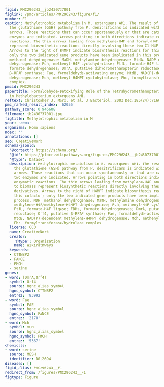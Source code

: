 ```yaml
---
figid: PMC296243__jb2430737001
figlink: /pmc/articles/PMC296243/figure/f1/
number: F1
caption: Methylotrophic metabolism in M. extorquens AM1. The result of expressing
  the glutathione (GSH) pathway from P. denitrificans is indicated with the dashed
  arrows. Those reactions that can occur spontaneously or that are catalyzed by two
  enzymes are indicated. Arrows pointing in both directions indicate reversible enzymatic
  reactions. The thin arrows leading from methylene-H4F and formyl-H4F to biomass
  represent biosynthetic reactions directly involving these two C1-H4F derivatives.
  Arrows to the right of H4MPT indicate biosynthesis reactions for this cofactor;
  only the two indicated gene products have been implicated in this process. MDH,
  methanol dehydrogenase; MaDH, methylamine dehydrogenase; MtdA, NADP-dependent methylene-H4F/methylene-H4MPT
  dehydrogenase; Fch, methenyl-H4F cyclohydrolase; FtfL, formate-H4F ligase; FDHs,
  formate dehydrogenases; DmrA, putative dihydromethanopterin reductase; Orf4, putative
  β-RFAP synthase; Fae, formaldehyde-activating enzyme; MtdB, NAD(P)-dependent methylene-H4MPT
  dehydrogenase; Mch, methenyl-H4MPT cyclohydrolase; Fhc, formyltransferase/hydrolase
  complex.
pmcid: PMC296243
papertitle: Formaldehyde-Detoxifying Role of the Tetrahydromethanopterin-Linked Pathway
  in Methylobacterium extorquens AM1.
reftext: Christopher J. Marx, et al. J Bacteriol. 2003 Dec;185(24):7160-7168.
pmc_ranked_result_index: '62055'
pathway_score: 0.946608
filename: jb2430737001.jpg
figtitle: Methylotrophic metabolism in M
year: '2003'
organisms: Homo sapiens
ndex: ''
annotations: []
seo: CreativeWork
schema-jsonld:
  '@context': https://schema.org/
  '@id': https://pfocr.wikipathways.org/figures/PMC296243__jb2430737001.html
  '@type': Dataset
  description: Methylotrophic metabolism in M. extorquens AM1. The result of expressing
    the glutathione (GSH) pathway from P. denitrificans is indicated with the dashed
    arrows. Those reactions that can occur spontaneously or that are catalyzed by
    two enzymes are indicated. Arrows pointing in both directions indicate reversible
    enzymatic reactions. The thin arrows leading from methylene-H4F and formyl-H4F
    to biomass represent biosynthetic reactions directly involving these two C1-H4F
    derivatives. Arrows to the right of H4MPT indicate biosynthesis reactions for
    this cofactor; only the two indicated gene products have been implicated in this
    process. MDH, methanol dehydrogenase; MaDH, methylamine dehydrogenase; MtdA, NADP-dependent
    methylene-H4F/methylene-H4MPT dehydrogenase; Fch, methenyl-H4F cyclohydrolase;
    FtfL, formate-H4F ligase; FDHs, formate dehydrogenases; DmrA, putative dihydromethanopterin
    reductase; Orf4, putative β-RFAP synthase; Fae, formaldehyde-activating enzyme;
    MtdB, NAD(P)-dependent methylene-H4MPT dehydrogenase; Mch, methenyl-H4MPT cyclohydrolase;
    Fhc, formyltransferase/hydrolase complex.
  license: CC0
  name: CreativeWork
  creator:
    '@type': Organization
    name: WikiPathways
  keywords:
  - CTTNBP2
  - FANCE
  - PMCH
  - serine
genes:
- word: (DmrA,Orf4)
  symbol: Orf4
  source: hgnc_alias_symbol
  hgnc_symbol: CTTNBP2
  entrez: '83992'
- word: Fae
  symbol: FAE
  source: hgnc_alias_symbol
  hgnc_symbol: FANCE
  entrez: '2178'
- word: Mch
  symbol: MCH
  source: hgnc_alias_symbol
  hgnc_symbol: PMCH
  entrez: '5367'
chemicals:
- word: serine
  source: MESH
  identifier: D012694
diseases: []
figid_alias: PMC296243__F1
redirect_from: /figures/PMC296243__F1
figtype: Figure
---
```

